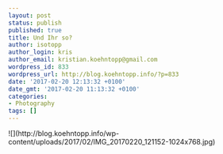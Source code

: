 ```yaml
---
layout: post
status: publish
published: true
title: Und Ihr so?
author: isotopp
author_login: kris
author_email: kristian.koehntopp@gmail.com
wordpress_id: 833
wordpress_url: http://blog.koehntopp.info/?p=833
date: '2017-02-20 12:13:32 +0100'
date_gmt: '2017-02-20 11:13:32 +0100'
categories:
- Photography
tags: []
---
```

<p> ![](http://blog.koehntopp.info/wp-content/uploads/2017/02/IMG_20170220_121152-1024x768.jpg)</p>
